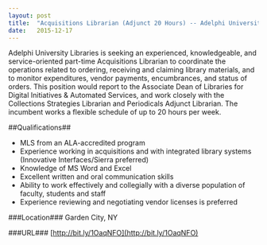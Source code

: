 ```yaml
---
layout: post
title:  "Acquisitions Librarian (Adjunct 20 Hours) -- Adelphi University"
date:   2015-12-17
---
```


Adelphi University Libraries is seeking an experienced, knowledgeable, and service-oriented part-time Acquisitions Librarian to coordinate the operations related to ordering, receiving and claiming library materials, and to monitor expenditures, vendor payments, encumbrances, and status of orders. This position would report to the Associate Dean of Libraries for Digital Initiatives & Automated Services, and work closely with the Collections Strategies Librarian and Periodicals Adjunct Librarian. The incumbent works a flexible schedule of up to 20 hours per week.

##Qualifications##
* MLS from an ALA-accredited program
* Experience working in acquisitions and with integrated library systems (Innovative Interfaces/Sierra preferred)
* Knowledge of MS Word and Excel
* Excellent written and oral communication skills
* Ability to work effectively and collegially with a diverse population of faculty, students and staff
* Experience reviewing and negotiating vendor licenses is preferred

###Location###
Garden City, NY

###URL###
[http://bit.ly/1OaqNFO](http://bit.ly/1OaqNFO)